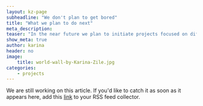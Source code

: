 ```yaml
---
layout: kz-page
subheadline: "We don't plan to get bored"
title: "What we plan to do next"
meta_description:
teaser: "In the near future we plan to initiate projects focused on different stages of the waste management process - from informing the design of products that will eventually become waste to new recycling techniques and international waste trade. These projects will be guided by the in depth research we do. Different countries all across the globe face similar waste management challenges, which is why we aim to increase our impact by sharing what we've learnt and to actively learn from others."
show_meta: true
author: karina
header: no
image:
    title: world-wall-by-Karina-Zile.jpg
categories:
    - projects
---
```


We are still working on this article. If you'd like to catch it as soon as it appears here, add this [link][xml_feed] to your RSS feed collector.

<div style="display: none;">
    Download PDF [here][pdf_file]{:target="_blank"}.
</div>

[xml_feed]: /feed.xml
[pdf_file]: /pdfs/dummy.pdf
